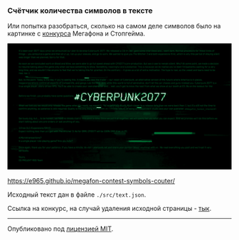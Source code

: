 ### Счётчик количества символов в тексте

Или попытка разобраться, сколько на самом деле символов было на картинке с [конкурса](https://stopgame.ru/megafon) Мегафона и Стопгейма.

![picture](.github/picture.png)

https://e965.github.io/megafon-contest-symbols-couter/

Исходный текст дан в файле `./src/text.json`.

Ссылка на конкурс, на случай удаления исходной страницы - [тык](https://web.archive.org/web/20200526105345/https://stopgame.ru/megafon).

---

Опубликовано под [лицензией MIT](LICENSE).
